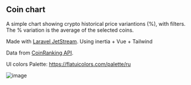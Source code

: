 ## Coin chart

A simple chart showing crypto historical price variantions (%), with filters.
The % variation is the average of the selected coins.

Made with [Laravel JetStream](https://jetstream.laravel.com/2.x/stacks/inertia.html).
Using inertia + Vue + Tailwind

Data from [CoinRanking API](https://developers.coinranking.com/api).

UI colors Palette: https://flatuicolors.com/palette/ru

![image](https://user-images.githubusercontent.com/3100356/136844424-193f57c9-3c4b-4bbc-87ec-9730e8644b97.png)
